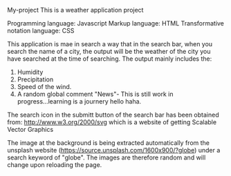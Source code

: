 My-project
This is a weather application project

Programming language: Javascript
Markup language: HTML
Transformative notation language: CSS

This application is mae in search a way that in the search bar, when you search the name of a city, the output will be the weather of the city you have searched at the  time of searching. 
The output mainly includes the:
1. Humidity
2. Precipitation
3. Speed of the wind.
4. A random global comment "News"- This is still work in progress...learning is a journery hello haha.

The search icon in the submitt button of the search bar has been obtained from: http://www.w3.org/2000/svg which is a website of getting Scalable Vector Graphics

The image at the background is being extracted automatically from the unsplash website (https://source.unsplash.com/1600x900/?globe) under a search keyword of "globe". The images are therefore random and will change upon reloading the page.

